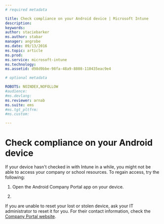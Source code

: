 ```yaml
---
# required metadata

title: Check compliance on your Android device | Microsoft Intune
description:
keywords:
author: staciebarkerms.author: stabar
manager: angrobe
ms.date: 09/13/2016
ms.topic: article
ms.prod:
ms.service: microsoft-intune
ms.technology:
ms.assetid: d98d9bbe-98fa-48a9-8808-110435eac9e4

# optional metadata

ROBOTS: NOINDEX,NOFOLLOW
#audience:
#ms.devlang:
ms.reviewer: arnab
ms.suite: ems
#ms.tgt_pltfrm:
#ms.custom:

---
```



# Check compliance on your Android device

If your device hasn't checked in with Intune in a while, you might not be able to access your company or school resources. To regain access, try the following:

1. Open the Android Company Portal app on your device.

2. 

If you are unable to reset your lost or stolen device, ask your IT administrator to reset it for you. For their contact information, check the [Company Portal website](http://portal.manage.microsoft.com).


